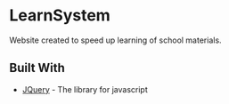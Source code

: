 # LearnSystem
Website created to speed up learning of school materials.

## Built With
* [JQuery](https://jquery.com/) - The library for javascript
